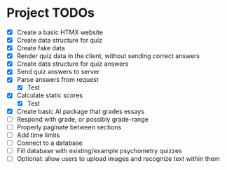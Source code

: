 # Project TODOs

- [x] Create a basic HTMX website
- [x] Create data structure for quiz
- [x] Create fake data
- [x] Render quiz data in the client, without sending correct answers
- [x] Create data structure for quiz answers
- [x] Send quiz answers to server
- [x] Parse answers from request
  - [x] Test
- [x] Calculate static scores
  - [x] Test
- [x] Create basic AI package that grades essays
- [ ] Respond with grade, or possibly grade-range
- [ ] Properly paginate between sections
- [ ] Add time limits
- [ ] Connect to a database
- [ ] Fill database with existing/example psychometry quizzes
- [ ] Optional: allow users to upload images and recognize text within them
